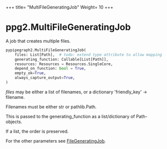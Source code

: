 +++ 
title= "MultiFileGeneratingJob" 
Weight= 10 
+++

# ppg2.MultiFileGeneratingJob

A job that creates multiple files.

```python
pypipegraph2.MultiFileGeneratingJob(
    files: List[Path],  # todo: extend type attribute to allow mapping
    generating_function: Callable[List[Path]],
    resources: Resources = Resources.SingleCore,
    depend_on_function: bool = True,
    empty_ok=True,
    always_capture_output=True,
)
```

*files* may be either a list of filenames, or a dictionary 'friendly_key' -> filename.

Filenames must be either str or pathlib.Path.



This is passed to the generating_function as a list/dictionary of Path-objects.

If a list, the order is preserved.

For the other parameters see [FileGeneratingJob](../filegeneratingjob).






```
